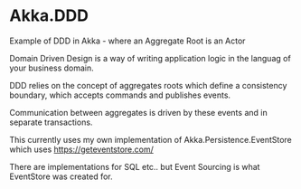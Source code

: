 # Akka.DDD
Example of DDD in Akka - where an Aggregate Root is an Actor

Domain Driven Design is a way of writing application logic in the languag of your business domain.

DDD relies on the concept of aggregates roots which define a consistency boundary, which accepts commands and publishes events.

Communication between aggregates is driven by these events and in separate transactions.

This currently uses my own implementation of Akka.Persistence.EventStore which uses https://geteventstore.com/

There are implementations for SQL etc.. but Event Sourcing is what EventStore was created for.

